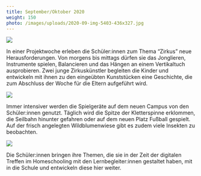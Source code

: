 ```yaml
---
title: September/Oktober 2020
weight: 150
photo: /images/uploads/2020-09-img-5403-436x327.jpg
---
```

![](/images/uploads/2020-09-img-5403-436x327.jpg)

In einer Projektwoche erleben die Schüler:innen zum Thema “Zirkus” neue Herausforderungen. Von morgens bis mittags dürfen sie das Jonglieren, Instrumente spielen, Balancieren und das Hängen an einem Vertikaltuch ausprobieren. Zwei junge Zirkuskünstler begleiten die Kinder und entwickeln mit ihnen zu den eingeübten Kunststücken eine Geschichte, die zum Abschluss der Woche für die Eltern aufgeführt wird.

![](/images/uploads/2020-09-img-5071-436x327.jpg)

Immer intensiver werden die Spielgeräte auf dem neuen Campus von den Schüler:innen genutzt. Täglich wird die Spitze der Kletterspinne erklommen, die Seilbahn hinunter gefahren oder auf dem neuen Platz Fußball gespielt. Auf der frisch angelegten Wildblumenwiese gibt es zudem viele Insekten zu beobachten. 

![](/images/uploads/2020-09-img-5075-436x327.jpg)

Die Schüler:innen bringen ihre Themen, die sie in der Zeit der digitalen Treffen im Homeschooling mit den Lernbegleiter:innen gestaltet haben, mit in die Schule und entwickeln diese hier weiter.